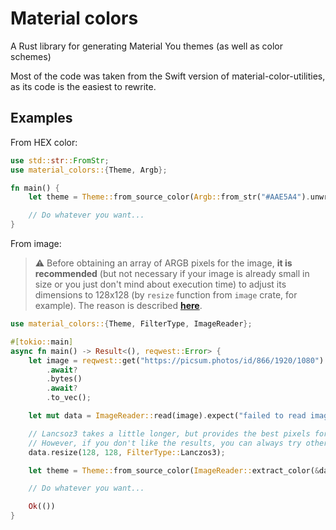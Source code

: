 # Material colors

A Rust library for generating Material You themes (as well as color schemes)

Most of the code was taken from the Swift version of material-color-utilities, as its code is the easiest to rewrite.

## Examples

From HEX color:

```rust
use std::str::FromStr;
use material_colors::{Theme, Argb};

fn main() {
    let theme = Theme::from_source_color(Argb::from_str("#AAE5A4").unwrap(), Default::default());

    // Do whatever you want...
}
```

From image:

> ⚠️ Before obtaining an array of ARGB pixels for the image, **it is recommended** (but not necessary if your image is already small in size or you just don't mind about execution time) to adjust its dimensions to 128x128 (by `resize` function from `image` crate, for example). The reason is described [**here**](https://github.com/material-foundation/material-color-utilities/blob/main/extract_colors.md).

```rust
use material_colors::{Theme, FilterType, ImageReader};

#[tokio::main]
async fn main() -> Result<(), reqwest::Error> {
    let image = reqwest::get("https://picsum.photos/id/866/1920/1080")
        .await?
        .bytes()
        .await?
        .to_vec();

    let mut data = ImageReader::read(image).expect("failed to read image");

    // Lancsoz3 takes a little longer, but provides the best pixels for color extraction.
    // However, if you don't like the results, you can always try other FilterType values.
    data.resize(128, 128, FilterType::Lanczos3);

    let theme = Theme::from_source_color(ImageReader::extract_color(&data), Default::default());

    // Do whatever you want...

    Ok(())
}
```
